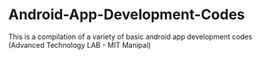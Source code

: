 # Android-App-Development-Codes
This is a compilation of a variety of basic android app development codes (Advanced Technology LAB - MIT Manipal)
